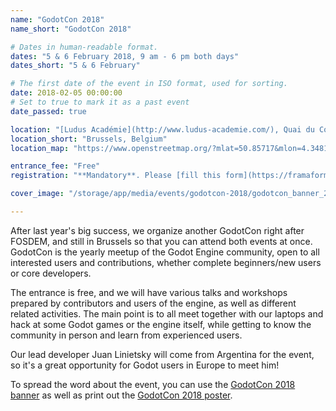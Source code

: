 ```yaml
---
name: "GodotCon 2018"
name_short: "GodotCon 2018"

# Dates in human-readable format.
dates: "5 & 6 February 2018, 9 am - 6 pm both days"
dates_short: "5 & 6 February"

# The first date of the event in ISO format, used for sorting.
date: 2018-02-05 00:00:00
# Set to true to mark it as a past event
date_passed: true

location: "[Ludus Académie](http://www.ludus-academie.com/), Quai du Commerce, 48, 1000 Brussels, Belgium"
location_short: "Brussels, Belgium"
location_map: "https://www.openstreetmap.org/?mlat=50.85717&mlon=4.34818#map=19/50.85717/4.34818"

entrance_fee: "Free"
registration: "**Mandatory**. Please [fill this form](https://framaforms.org/registration-for-godotcon-2018-1512567025) before **15.01.2018** so that we know who will be there and can organize the event accordingly."

cover_image: "/storage/app/media/events/godotcon-2018/godotcon_banner_2018.png"

---
```


<p>
	After last year's big success, we organize another GodotCon right after FOSDEM, and still in Brussels so that
	you can attend both events at once. GodotCon is the yearly meetup of the Godot&nbsp;Engine community, open to
	all interested users and contributions, whether complete beginners/new users or core developers.
</p>

<p>
	The entrance is free, and we will have various talks and workshops prepared by contributors and users of the
	engine, as well as different related activities.
	The main point is to all meet together with our laptops and hack at some Godot games or the engine itself,
	while getting to know the community in person and learn from experienced users.
</p>

<p>
	Our lead developer Juan Linietsky will come from Argentina for the event, so it's a great opportunity for
	Godot users in Europe to meet him!
</p>

<p>
	To spread the word about the event, you can use the
	<a href="/storage/app/media/events/godotcon-2018/godotcon_banner_2018.png">GodotCon 2018 banner</a> as well as
	print out the <a href="/storage/app/media/events/godotcon-2018/godotcon_poster_2018.png">GodotCon 2018 poster</a>.
</p>
